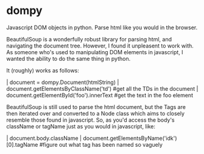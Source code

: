 dompy
=====

Javascript DOM objects in python. Parse html like you would in the browser.

BeautifulSoup is a wonderfully robust library for parsing html, and navigating the document tree. However, I found it unpleasent to work with. As someone who's used to manipulating DOM elements in javascript, I wanted the ability to do the same thing in python. 

It (roughly) works as follows:

| document = dompy.Document(htmlString)
| document.getElementsByClassName('td') #get all the TDs in the document
| document.getElementById('foo').innerText #get the text in the foo element

BeautifulSoup is still used to parse the html document, but the Tags are then iterated over and converted to a Node class
which aims to closely resemble those found in javascript. So, as you'd access the body's className or tagName just as you would in javascript, like:

| document.body.className
| document.getElementsByName('idk')[0].tagName #figure out what tag has been named so vaguely

